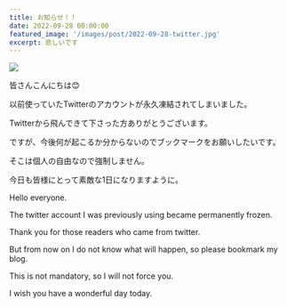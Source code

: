 ```yaml
---
title: お知らせ！！
date: 2022-09-28 00:00:00
featured_image: '/images/post/2022-09-28-twitter.jpg'
excerpt: 悲しいです
---
```


![](https://yutarochan.github.io/yurumina/images/post/2022-09-28-twitter.jpg)

皆さんこんにちは😊

以前使っていたTwitterのアカウントが永久凍結されてしまいました。

Twitterから飛んできて下さった方ありがとうございます。

ですが、今後何が起こるか分からないのでブックマークをお願いしたいです。

そこは個人の自由なので強制しません。

今日も皆様にとって素敵な1日になりますように。


Hello everyone.

The twitter account I was previously using became permanently frozen.

Thank you for those readers who came from twitter.

But from now on I do not know what will happen, so please bookmark my blog.

This is not mandatory, so I will not force you.

I wish you have a wonderful day today. 
